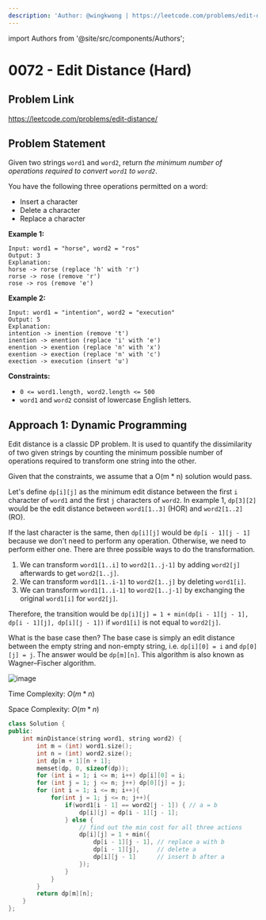 ```yaml
---
description: 'Author: @wingkwong | https://leetcode.com/problems/edit-distance/'
---
```


import Authors from '@site/src/components/Authors';

# 0072 - Edit Distance (Hard)

## Problem Link

https://leetcode.com/problems/edit-distance/

## Problem Statement

Given two strings `word1` and `word2`, return _the minimum number of operations required to convert `word1` to `word2`_.

You have the following three operations permitted on a word:

* Insert a character
* Delete a character
* Replace a character

**Example 1:**

```
Input: word1 = "horse", word2 = "ros"
Output: 3
Explanation: 
horse -> rorse (replace 'h' with 'r')
rorse -> rose (remove 'r')
rose -> ros (remove 'e')
```

**Example 2:**

```
Input: word1 = "intention", word2 = "execution"
Output: 5
Explanation: 
intention -> inention (remove 't')
inention -> enention (replace 'i' with 'e')
enention -> exention (replace 'n' with 'x')
exention -> exection (replace 'n' with 'c')
exection -> execution (insert 'u')
```

**Constraints:**

* `0 <= word1.length, word2.length <= 500`
* `word1` and `word2` consist of lowercase English letters.

## Approach 1: Dynamic Programming

Edit distance is a classic DP problem. It is used to quantify the dissimilarity of two given strings by counting the minimum possible number of operations required to transform one string into the other.

Given that the constraints, we assume that a O(m \* n) solution would pass.

Let's define `dp[i][j]` as the minimum edit distance between the first `i` character of `word1` and the first `j` characters of `word2`. In example 1, `dp[3][2]` would be the edit distance between `word1[1..3]` (HOR) and `word2[1..2]`(RO).

If the last character is the same, then `dp[i][j]` would be `dp[i - 1][j - 1]` because we don't need to perform any operation. Otherwise, we need to perform either one. There are three possible ways to do the transformation.

1. We can transform `word1[1..i]` to `word2[1..j-1]` by adding `word2[j]` afterwards to get `word2[1..j]`.
2. We can transform `word1[1..i-1]` to `word2[1..j]` by deleting `word1[i]`.
3. We can transform `word1[1..i-1]` to `word2[1..j-1]` by exchanging the original `word1[i]` for `word2[j]`.

Therefore, the transition would be `dp[i][j] = 1 + min(dp[i - 1][j - 1], dp[i - 1][j], dp[i][j - 1])` if `word1[i]` is not equal to `word2[j]`.

What is the base case then? The base case is simply an edit distance between the empty string and non-empty string, i.e. `dp[i][0] = i` and `dp[0][j] = j`. The answer would be `dp[m][n]`. This algorithm is also known as Wagner–Fischer algorithm.

![image](https://user-images.githubusercontent.com/35857179/168303382-cadaf726-02e3-400d-a8cc-fd0c7db315c3.png)

Time Complexity: $O(m * n)$

Space Complexity: $O(m * n)$

<Authors names="@wingkwong"/>

```cpp
class Solution {
public:
    int minDistance(string word1, string word2) {
        int m = (int) word1.size();
        int n = (int) word2.size();
        int dp[m + 1][n + 1];
        memset(dp, 0, sizeof(dp));
        for (int i = 1; i <= m; i++) dp[i][0] = i;
        for (int j = 1; j <= n; j++) dp[0][j] = j;
        for (int i = 1; i <= m; i++){
            for(int j = 1; j <= n; j++){
                if(word1[i - 1] == word2[j - 1]) { // a = b
                    dp[i][j] = dp[i - 1][j - 1]; 
                } else {
                    // find out the min cost for all three actions
                    dp[i][j] = 1 + min({
                        dp[i - 1][j - 1], // replace a with b
                        dp[i - 1][j],     // delete a
                        dp[i][j - 1]      // insert b after a
                    });
                }
            }
        }
        return dp[m][n];
    }
};
```
